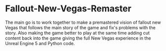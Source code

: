 # Fallout-New-Vegas-Remaster
The main go is to work together to make a premastered vision of fallout new Vegas that follows the main story of the game and fix's problems with the story. Also making the game better to play at the same time adding cut content back into the game giving the full New Vegas experience in the Unreal Engine 5 and Python code.      
